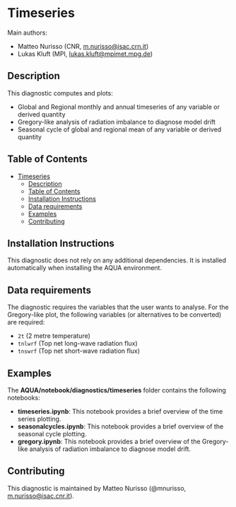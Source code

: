 # Timeseries

Main authors:
- Matteo Nurisso (CNR, m.nurisso@isac.crn.it)
- Lukas Kluft (MPI, lukas.kluft@mpimet.mpg.de)

## Description

This diagnostic computes and plots:

- Global and Regional monthly and annual timeseries of any variable or derived quantity
- Gregory-like analysis of radiation imbalance to diagnose model drift
- Seasonal cycle of global and regional mean of any variable or derived quantity

## Table of Contents

- [Timeseries](#timeseries)
  - [Description](#description)
  - [Table of Contents](#table-of-contents)
  - [Installation Instructions](#installation-instructions)
  - [Data requirements](#data-requirements)
  - [Examples](#examples)
  - [Contributing](#contributing)

## Installation Instructions

This diagnostic does not rely on any additional dependencies.
It is installed automatically when installing the AQUA environment.

## Data requirements

The diagnostic requires the variables that the user wants to analyse.
For the Gregory-like plot, the following variables (or alternatives to be converted) are required:

- ``2t`` (2 metre temperature)
- ``tnlwrf`` (Top net long-wave radiation flux)
- ``tnswrf`` (Top net short-wave radiation flux)

## Examples

The **AQUA/notebook/diagnostics/timeseries** folder contains the following notebooks:

- **timeseries.ipynb**:
  This notebook provides a brief overview of the time series plotting.
- **seasonalcycles.ipynb**:
  This notebook provides a brief overview of the seasonal cycle plotting.
- **gregory.ipynb**:
  This notebook provides a brief overview of the Gregory-like analysis of radiation imbalance to diagnose model drift.

## Contributing

This diagnostic is maintained by Matteo Nurisso (@mnurisso, m.nurisso@isac.cnr.it).